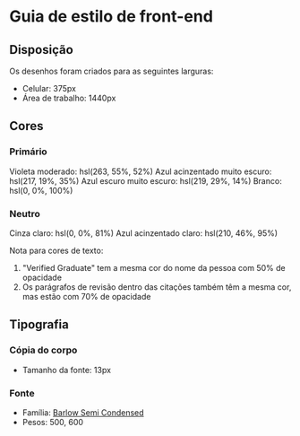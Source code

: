 # Guia de estilo de front-end

## Disposição

Os desenhos foram criados para as seguintes larguras:

- Celular: 375px
- Área de trabalho: 1440px

## Cores

### Primário

Violeta moderado: hsl(263, 55%, 52%)
Azul acinzentado muito escuro: hsl(217, 19%, 35%)
Azul escuro muito escuro: hsl(219, 29%, 14%)
Branco: hsl(0, 0%, 100%)

### Neutro

Cinza claro: hsl(0, 0%, 81%)
Azul acinzentado claro: hsl(210, 46%, 95%)

Nota para cores de texto:

1. "Verified Graduate" tem a mesma cor do nome da pessoa com 50% de opacidade
2. Os parágrafos de revisão dentro das citações também têm a mesma cor, mas estão com 70% de opacidade

## Tipografia

### Cópia do corpo

- Tamanho da fonte: 13px

### Fonte

- Família: [Barlow Semi Condensed](https://fonts.google.com/specimen/Barlow+Semi+Condensed)
- Pesos: 500, 600